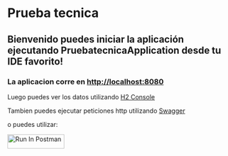 <h1>Prueba tecnica</h1>
<h2>Bienvenido puedes iniciar la aplicación ejecutando PruebatecnicaApplication desde tu IDE favorito!</h2>
<h3>La aplicacion corre en <a href="http://localhost:8080">http://localhost:8080</a></h3>

<p>Luego puedes ver los datos utilizando <a href="http://localhost:8080/h2-console" target="_blank">H2 Console</a></p>
<p>Tambien puedes ejecutar peticiones http utilizando <a href="http://localhost:8080/swagger-ui/index.html"
                                                         target="_blank">Swagger</a>
</p>
<p>o puedes utilizar:</p>

[<img src="https://run.pstmn.io/button.svg" alt="Run In Postman" style="width: 128px; height: 32px;">](https://app.getpostman.com/run-collection/21889270-417c0f65-cf03-4365-bee2-e984901f9e22?action=collection%2Ffork&source=rip_markdown&collection-url=entityId%3D21889270-417c0f65-cf03-4365-bee2-e984901f9e22%26entityType%3Dcollection%26workspaceId%3D35a6828e-0d28-4bb8-9a51-76a3d6708193)